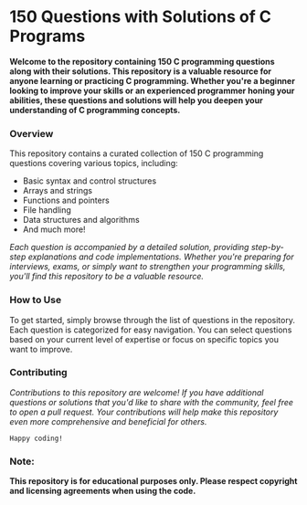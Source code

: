 # 150 Questions with Solutions of C Programs
**Welcome to the repository containing 150 C programming questions along with their solutions. This repository is a valuable resource for anyone learning or practicing C programming. Whether you're a beginner looking to improve your skills or an experienced programmer honing your abilities, these questions and solutions will help you deepen your understanding of C programming concepts.**

### Overview
This repository contains a curated collection of 150 C programming questions covering various topics, including:

- Basic syntax and control structures
- Arrays and strings
- Functions and pointers
- File handling
- Data structures and algorithms
- And much more!

*Each question is accompanied by a detailed  solution, providing step-by-step explanations and code implementations. Whether you're  preparing for interviews, exams, or simply want to strengthen your programming skills, you'll find this repository to be a valuable resource.*

### How to Use
To get started, simply browse through the list of questions in the repository. Each question is categorized for easy navigation. You can select questions based on your current level of expertise or focus on specific topics you want to improve.

### Contributing
*Contributions to this repository are welcome! If you have additional questions or solutions that you'd like to share with the community, feel free to open a pull request. Your contributions will help make this repository even more comprehensive and beneficial for others.*


`Happy coding!`

### Note: 
**This repository is for educational purposes only. Please respect copyright and licensing agreements when using the code.**





